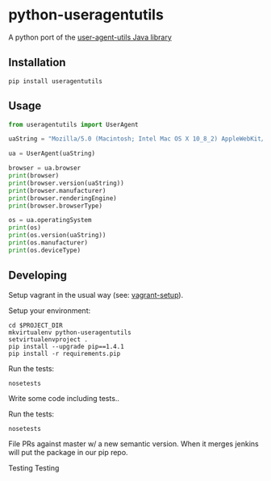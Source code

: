 # python-useragentutils
A python port of the [user-agent-utils Java library](http://user-agent-utils.java.net/)

## Installation

```
pip install useragentutils
```

## Usage

```python
from useragentutils import UserAgent

uaString = "Mozilla/5.0 (Macintosh; Intel Mac OS X 10_8_2) AppleWebKit/536.26.14 (KHTML, like Gecko) Version/6.0.1 Safari/536.26.14"

ua = UserAgent(uaString)

browser = ua.browser
print(browser)
print(browser.version(uaString))
print(browser.manufacturer)
print(browser.renderingEngine)
print(browser.browserType)

os = ua.operatingSystem
print(os)
print(os.version(uaString))
print(os.manufacturer)
print(os.deviceType)
```

## Developing

Setup vagrant in the usual way (see: [vagrant-setup](https://github.com/krux/vagrant-setup)).

Setup your environment:

```shell
cd $PROJECT_DIR
mkvirtualenv python-useragentutils
setvirtualenvproject .
pip install --upgrade pip==1.4.1
pip install -r requirements.pip
```

Run the tests:

```shell
nosetests
```

Write some code including tests..

Run the tests:
```shell
nosetests
```

File PRs against master w/ a new semantic version. When it merges jenkins will put the package in our pip repo.

Testing
Testing
